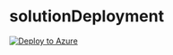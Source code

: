 # solutionDeployment

[![Deploy to Azure](https://azuredeploy.net/deploybutton.svg)](https://deploy.azure.com/?repository=https://github.com/farrukh-kaispe/solutionDeployment/mainTemplate.json)